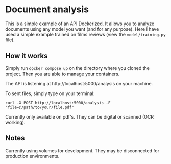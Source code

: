 # Document analysis

This is a simple example of an API Dockerized. It allows you to analyze documents using any model you want (and for any purpose).
Here I have used a simple example trained on films reviews (view the `model/training.py` file).

## How it works

Simply run `docker compose up` on the directory where you cloned the project. Then you are able to manage your containers.

The API is listening at http://localhost:5000/analysis on your machine.

To sent files, simply type on your terminal:

```
curl -X POST http://localhost:5000/analysis -F "file=@/path/to/your/file.pdf"
```

Currently only available on pdf's. They can be digital or scanned (OCR working).

## Notes

Currently using volumes for development. They may be disconnected for production environments.
